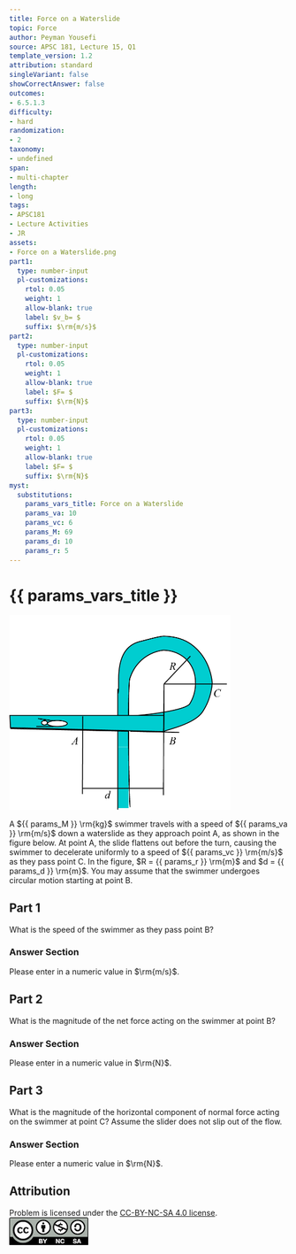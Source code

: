 ```yaml
---
title: Force on a Waterslide
topic: Force
author: Peyman Yousefi
source: APSC 181, Lecture 15, Q1
template_version: 1.2
attribution: standard
singleVariant: false
showCorrectAnswer: false
outcomes:
- 6.5.1.3
difficulty:
- hard
randomization:
- 2
taxonomy:
- undefined
span:
- multi-chapter
length:
- long
tags:
- APSC181
- Lecture Activities
- JR
assets:
- Force on a Waterslide.png
part1:
  type: number-input
  pl-customizations:
    rtol: 0.05
    weight: 1
    allow-blank: true
    label: $v_b= $
    suffix: $\rm{m/s}$
part2:
  type: number-input
  pl-customizations:
    rtol: 0.05
    weight: 1
    allow-blank: true
    label: $F= $
    suffix: $\rm{N}$
part3:
  type: number-input
  pl-customizations:
    rtol: 0.05
    weight: 1
    allow-blank: true
    label: $F= $
    suffix: $\rm{N}$
myst:
  substitutions:
    params_vars_title: Force on a Waterslide
    params_va: 10
    params_vc: 6
    params_M: 69
    params_d: 10
    params_r: 5
---
```

# {{ params_vars_title }}
<img src="Force on a Waterslide.png" width=400>

A ${{ params_M }} \rm{kg}$ swimmer travels with a speed of ${{ params_va }} \rm{m/s}$ down a waterslide as they approach point A, as shown in the figure below.
At point A, the slide flattens out before the turn, causing the swimmer to decelerate uniformly to a speed of ${{ params_vc }} \rm{m/s}$ as they pass point C.
In the figure, $R = {{ params_r }} \rm{m}$ and $d = {{ params_d }} \rm{m}$.
You may assume that the swimmer undergoes circular motion starting at point B.

## Part 1

What is the speed of the swimmer as they pass point B?

### Answer Section

Please enter in a numeric value in $\rm{m/s}$.

## Part 2

What is the magnitude of the net force acting on the swimmer at point B?

### Answer Section

Please enter in a numeric value in $\rm{N}$.

## Part 3

What is the magnitude of the horizontal component of normal force acting on the swimmer at point C? Assume the slider does not slip out of the flow.

### Answer Section

Please enter a numeric value in $\rm{N}$.

## Attribution

Problem is licensed under the [CC-BY-NC-SA 4.0 license](https://creativecommons.org/licenses/by-nc-sa/4.0/).<br> ![The Creative Commons 4.0 license requiring attribution-BY, non-commercial-NC, and share-alike-SA license.](https://raw.githubusercontent.com/firasm/bits/master/by-nc-sa.png)